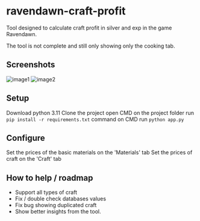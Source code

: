 # ravendawn-craft-profit
Tool designed to calculate craft profit in silver and exp in the game Ravendawn.

The tool is not complete and still only showing only the cooking tab.

## Screenshots
![image1](https://imgur.com/UnMOkfI.png)
![image2](https://imgur.com/XDnbzjo.png)

## Setup
Download python 3.11
Clone the project
open CMD on the project folder
run `pip install -r requirements.txt` command on CMD
run `python app.py`

## Configure
Set the prices of the basic materials on the 'Materials' tab
Set the prices of craft on the 'Craft' tab

## How to help / roadmap
- Support all types of craft
- Fix / double check databases values
- Fix bug showing duplicated craft
- Show better insights from the tool.
